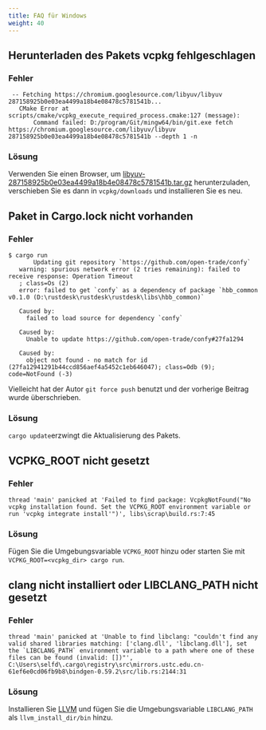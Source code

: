 ```yaml
---
title: FAQ für Windows
weight: 40
---
```


## Herunterladen des Pakets vcpkg fehlgeschlagen

### Fehler

```
 -- Fetching https://chromium.googlesource.com/libyuv/libyuv 287158925b0e03ea4499a18b4e08478c5781541b...
   CMake Error at scripts/cmake/vcpkg_execute_required_process.cmake:127 (message):
       Command failed: D:/program/Git/mingw64/bin/git.exe fetch https://chromium.googlesource.com/libyuv/libyuv 287158925b0e03ea4499a18b4e08478c5781541b --depth 1 -n
```

### Lösung

Verwenden Sie einen Browser, um [libyuv-287158925b0e03ea4499a18b4e08478c5781541b.tar.gz](https://chromium.googlesource.com/libyuv/libyuv/+archive/287158925b0e03ea4499a18b4e08478c5781541b.tar.gz) herunterzuladen, verschieben Sie es dann in `vcpkg/downloads` und installieren Sie es neu.



## Paket in Cargo.lock nicht vorhanden

### Fehler

```
$ cargo run
       Updating git repository `https://github.com/open-trade/confy`
   warning: spurious network error (2 tries remaining): failed to receive response: Operation Timeout
   ; class=Os (2)
   error: failed to get `confy` as a dependency of package `hbb_common v0.1.0 (D:\rustdesk\rustdesk\rustdesk\libs\hbb_common)`

   Caused by:
     failed to load source for dependency `confy`

   Caused by:
     Unable to update https://github.com/open-trade/confy#27fa1294

   Caused by:
     object not found - no match for id (27fa12941291b44ccd856aef4a5452c1eb646047); class=Odb (9); code=NotFound (-3)
```

Vielleicht hat der Autor `git force push` benutzt und der vorherige Beitrag wurde überschrieben.

### Lösung

`cargo update`erzwingt die Aktualisierung des Pakets.



## VCPKG_ROOT nicht gesetzt

### Fehler

```
thread 'main' panicked at 'Failed to find package: VcpkgNotFound("No vcpkg installation found. Set the VCPKG_ROOT environment variable or run 'vcpkg integrate install'")', libs\scrap\build.rs:7:45
```

### Lösung

Fügen Sie die Umgebungsvariable `VCPKG_ROOT` hinzu oder starten Sie mit `VCPKG_ROOT=<vcpkg_dir> cargo run`.



## clang nicht installiert oder LIBCLANG_PATH nicht gesetzt

### Fehler

```
thread 'main' panicked at 'Unable to find libclang: "couldn't find any valid shared libraries matching: ['clang.dll', 'libclang.dll'], set the `LIBCLANG_PATH` environment variable to a path where one of these files can be found (invalid: [])"', C:\Users\selfd\.cargo\registry\src\mirrors.ustc.edu.cn-61ef6e0cd06fb9b8\bindgen-0.59.2\src/lib.rs:2144:31
```

### Lösung

Installieren Sie [LLVM](https://releases.llvm.org/download.html) und fügen Sie die Umgebungsvariable `LIBCLANG_PATH` als `llvm_install_dir/bin` hinzu.
